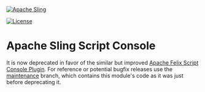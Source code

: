 [![Apache Sling](https://sling.apache.org/res/logos/sling.png)](https://sling.apache.org)

&#32;[![License](https://img.shields.io/badge/License-Apache%202.0-blue.svg)](https://www.apache.org/licenses/LICENSE-2.0)

# Apache Sling Script Console

It is now deprecated in favor of the similar but improved [Apache Felix Script Console Plugin](http://felix.apache.org/documentation/subprojects/apache-felix-script-console-plugin.html). For reference or potential bugfix releases use the [maintenance](https://github.com/apache/sling-org-apache-sling-scripting-console/tree/maintenance) branch, which contains this module's code as it was just before deprecating it.
